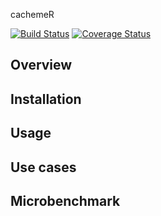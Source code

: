cachemeR

[![Build Status](https://travis-ci.org/Tazovsky/cachemeR.svg?branch=devel)](https://travis-ci.org/Tazovsky/cachemeR)
[![Coverage Status](https://coveralls.io/repos/github/Tazovsky/cachemeR/badge.svg?branch=devel)](https://coveralls.io/github/Tazovsky/cachemeR?branch=devel)

Overview
--------

Installation
------------

Usage
-----

Use cases
---------

Microbenchmark
--------------
